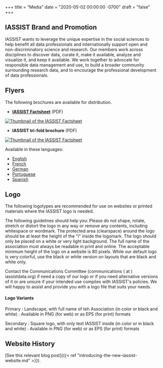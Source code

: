 +++
title = "Media"
date = "2020-05-02 00:00:00 -0700"
draft = "false"
+++
## IASSIST Brand and Promotion

IASSIST wants to leverage the unique expertise in the social sciences to help benefit all data professionals and internationally support open and non-discriminatory science and research. Our members work across disciplines to discover data, curate it, make it available, analyze and visualize it, and keep it available. We work together to advocate for responsible data management and use, to build a broader community surrounding research data, and to encourage the professional development of data professionals.

<!--
IASSIST Shop

BUTTON -> redbubble
-->

## Flyers

The following brochures are available for distribution. 

-   **[IASSIST Factsheet](/file/about/iassist_factsheet_2016.pdf)** (PDF)

[![Thumbnail of the IASSIST Factsheet](/img/about/factsheet2016.jpg "IASSIST Factsheet")](/file/about/iassist_factsheet_2016.pdf)

- **IASSIST tri-fold brochure** (PDF)

[![Thumbnail of the IASSIST Factsheet](/img/about/brochurethumb_2.jpg "IASSIST tri-fold brochure")](/file/about/printiassistbrochure_2013.pdf)


Available in these languages:
-   [English](/file/about/printiassistbrochure_2013.pdf)
-   [French](/file/about/printiassistbrochurefrench_2012.pdf)
-   [German](/file/about/printiassistbrochuregerman_2013.pdf)
-   [Portuguese](/file/about/printiassistbrochureport_2012.pdf)
-   [Spanish](/file/about/printiassistbrochurespanish_2012.pdf)

## Logo

The following logotypes are recommended for use on websites or printed materials where the IASSIST logo is needed. 

The following guidelines should help you: Please do not shape, rotate, stretch or distort the logo in any way or remove any contents, including whitespace or wordmark. The protected area (clearspace) around the logo should be at least the height of the "i" inside the logomark. The logo should only be placed on a white or very light background. The full name of the association must always be readable in print and online. The acceptable minimum height of the logo on a website is 80 pixels. While our default logo is very colorful, use the black or white version on layouts that are black and white only. 

Contact the Communications Committee (communications ( at ) iassistdata.org) if need a copy of our logo or if you need alternative versions of it or are unsure if your intended use complies with IASSIST's policies. We will happy to assist and provide you with a logo file that suits your needs. 
﻿
#### Logo Variants

Primary
: Landscape, with full name of teh Association (in color or black and white)
: Available in PNG (for web) or as EPS (for print) formats

Secondary
: Square logo, with only text IASSIST inside (in color or in black and white)
: Available in PNG (for web) or as EPS (for print) formats

## Website History

[See this relevant blog post]({{< ref "introducing-the-new-iassist-website.md" >}}).
